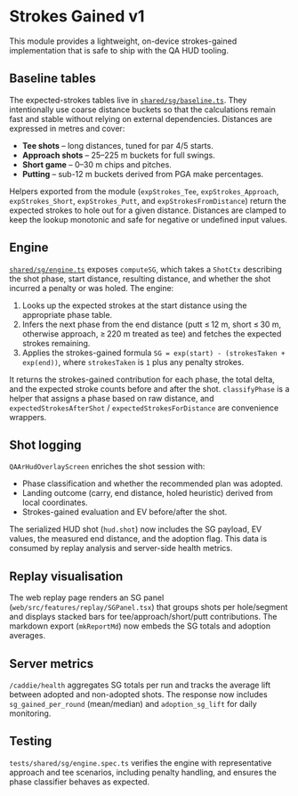 # Strokes Gained v1

This module provides a lightweight, on-device strokes-gained implementation that is safe to ship with the QA HUD tooling.

## Baseline tables

The expected-strokes tables live in [`shared/sg/baseline.ts`](../shared/sg/baseline.ts). They intentionally use coarse distance buckets so that the calculations remain fast and stable without relying on external dependencies. Distances are expressed in metres and cover:

- **Tee shots** – long distances, tuned for par 4/5 starts.
- **Approach shots** – 25–225 m buckets for full swings.
- **Short game** – 0–30 m chips and pitches.
- **Putting** – sub-12 m buckets derived from PGA make percentages.

Helpers exported from the module (`expStrokes_Tee`, `expStrokes_Approach`, `expStrokes_Short`, `expStrokes_Putt`, and `expStrokesFromDistance`) return the expected strokes to hole out for a given distance. Distances are clamped to keep the lookup monotonic and safe for negative or undefined input values.

## Engine

[`shared/sg/engine.ts`](../shared/sg/engine.ts) exposes `computeSG`, which takes a `ShotCtx` describing the shot phase, start distance, resulting distance, and whether the shot incurred a penalty or was holed. The engine:

1. Looks up the expected strokes at the start distance using the appropriate phase table.
2. Infers the next phase from the end distance (putt ≤ 12 m, short ≤ 30 m, otherwise approach, ≥ 220 m treated as tee) and fetches the expected strokes remaining.
3. Applies the strokes-gained formula `SG = exp(start) - (strokesTaken + exp(end))`, where `strokesTaken` is `1` plus any penalty strokes.

It returns the strokes-gained contribution for each phase, the total delta, and the expected stroke counts before and after the shot. `classifyPhase` is a helper that assigns a phase based on raw distance, and `expectedStrokesAfterShot` / `expectedStrokesForDistance` are convenience wrappers.

## Shot logging

`QAArHudOverlayScreen` enriches the shot session with:

- Phase classification and whether the recommended plan was adopted.
- Landing outcome (carry, end distance, holed heuristic) derived from local coordinates.
- Strokes-gained evaluation and EV before/after the shot.

The serialized HUD shot (`hud.shot`) now includes the SG payload, EV values, the measured end distance, and the adoption flag. This data is consumed by replay analysis and server-side health metrics.

## Replay visualisation

The web replay page renders an SG panel (`web/src/features/replay/SGPanel.tsx`) that groups shots per hole/segment and displays stacked bars for tee/approach/short/putt contributions. The markdown export (`mkReportMd`) now embeds the SG totals and adoption averages.

## Server metrics

`/caddie/health` aggregates SG totals per run and tracks the average lift between adopted and non-adopted shots. The response now includes `sg_gained_per_round` (mean/median) and `adoption_sg_lift` for daily monitoring.

## Testing

`tests/shared/sg/engine.spec.ts` verifies the engine with representative approach and tee scenarios, including penalty handling, and ensures the phase classifier behaves as expected.
